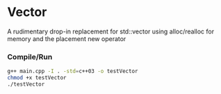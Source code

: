 # Vector
A rudimentary drop-in replacement for std::vector using alloc/realloc for memory and the placement new operator

### Compile/Run
```bash
g++ main.cpp -I . -std=c++03 -o testVector
chmod +x testVector
./testVector
```
